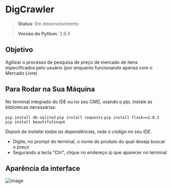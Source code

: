 # DigCrawler

> **Status**: Em desenvolvimento
> 
> **Versão do Python**: 3.9.X

## Objetivo
Agilizar o processo de pesquisa de preço de mercado de itens especificados pelo usuário (por enquanto funcionando apenas com o Mercado Livre)

## Para Rodar na Sua Máquina
No terminal integrado do IDE ou no seu CMD, usando o pip, instale as bibliotecas necessárias:

```pip install db-sqlite3```
```pip install requests```
```pip install flask==2.0.2```
```pip install beautifulsoup4```

*Depois de instalar todas as dependências, rode o código no seu IDE.*
- Digite, no prompt do terminal, o nome do produto do qual deseja buscar o preço
- Segurando a tecla "Ctrl", clique no endereço ip que aparecer no terminal

## Aparência da interface
![image](https://github.com/UNIVEM-BCC-BSI/DigCrawler/assets/110543447/b86f5a49-1ef9-4355-ae9b-aec78b365b32)
